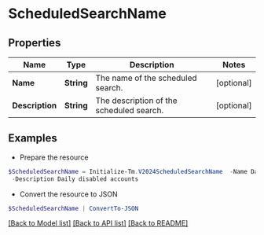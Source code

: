 # ScheduledSearchName
## Properties

Name | Type | Description | Notes
------------ | ------------- | ------------- | -------------
**Name** | **String** | The name of the scheduled search.  | [optional] 
**Description** | **String** | The description of the scheduled search.  | [optional] 

## Examples

- Prepare the resource
```powershell
$ScheduledSearchName = Initialize-Tm.V2024ScheduledSearchName  -Name Daily disabled accounts `
 -Description Daily disabled accounts
```

- Convert the resource to JSON
```powershell
$ScheduledSearchName | ConvertTo-JSON
```

[[Back to Model list]](../README.md#documentation-for-models) [[Back to API list]](../README.md#documentation-for-api-endpoints) [[Back to README]](../README.md)

